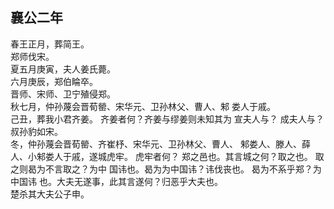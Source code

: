 ## 襄公二年
春王正月，葬简王。  
郑师伐宋。  
夏五月庚寅，夫人姜氏薨。  
六月庚辰，郑伯睔卒。  
晋师、宋师、卫宁殖侵郑。  
秋七月，仲孙蔑会晋荀罃、宋华元、卫孙林父、曹人、邾
娄人于戚。  
己丑，葬我小君齐姜。 齐姜者何？齐姜与缪姜则未知其为
宣夫人与？ 成夫人与？
叔孙豹如宋。  
冬，仲孙蔑会晋荀罃、齐崔杼、宋华元、卫孙林父、曹人、
邾娄人、滕人、薛人、小邾娄人于戚，遂城虎牢。 虎牢者何？
郑之邑也。其言城之何？取之也。 取之则曷为不言取之？为中
国讳也。曷为为中国讳？讳伐丧也。 曷为不系乎郑？为中国讳
也。大夫无遂事，此其言遂何？归恶乎大夫也。  
楚杀其大夫公子申。  

